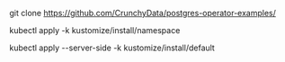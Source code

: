 git clone https://github.com/CrunchyData/postgres-operator-examples/

kubectl apply -k kustomize/install/namespace

kubectl apply --server-side -k kustomize/install/default
